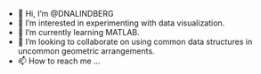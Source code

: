 - 👋 Hi, I’m @DNALINDBERG
- 👀 I’m interested in experimenting with data visualization.
- 🌱 I’m currently learning MATLAB.
- 💞️ I’m looking to collaborate on using common data structures in uncommon geometric arrangements.
- 📫 How to reach me ...

<!---
DNALINDBERG/DNALINDBERG is a ✨ special ✨ repository because its `README.md` (this file) appears on your GitHub profile.
You can click the Preview link to take a look at your changes.
--->
